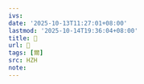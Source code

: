 ```yaml
---
ivs:
date: '2025-10-13T11:27:01+08:00'
lastmod: '2025-10-14T19:36:04+08:00'
title: 󰕂
url: 󰕂
tags: [爾]
src: HZH
note:
---
```

